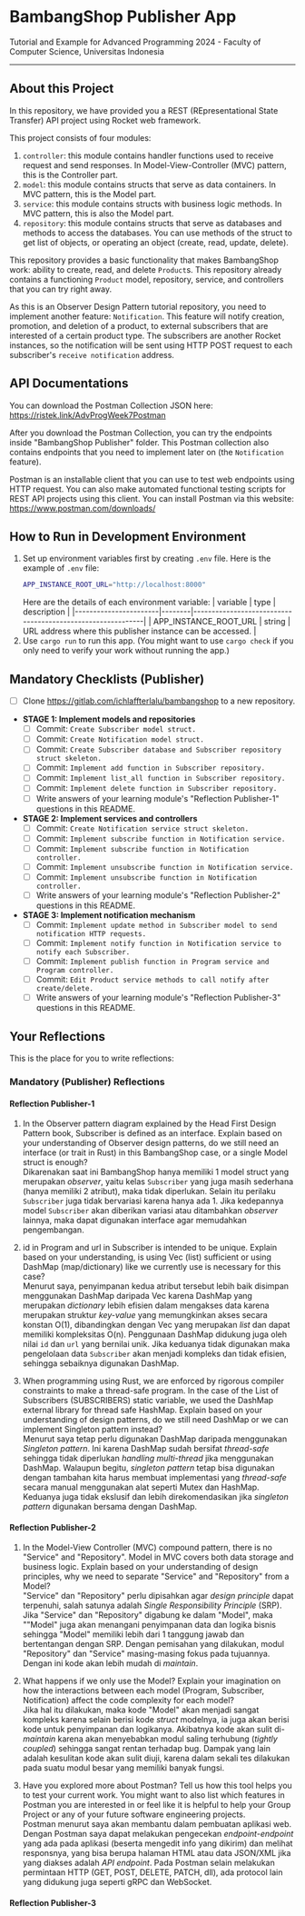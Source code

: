 # BambangShop Publisher App
Tutorial and Example for Advanced Programming 2024 - Faculty of Computer Science, Universitas Indonesia

---

## About this Project
In this repository, we have provided you a REST (REpresentational State Transfer) API project using Rocket web framework.

This project consists of four modules:
1.  `controller`: this module contains handler functions used to receive request and send responses.
    In Model-View-Controller (MVC) pattern, this is the Controller part.
2.  `model`: this module contains structs that serve as data containers.
    In MVC pattern, this is the Model part.
3.  `service`: this module contains structs with business logic methods.
    In MVC pattern, this is also the Model part.
4.  `repository`: this module contains structs that serve as databases and methods to access the databases.
    You can use methods of the struct to get list of objects, or operating an object (create, read, update, delete).

This repository provides a basic functionality that makes BambangShop work: ability to create, read, and delete `Product`s.
This repository already contains a functioning `Product` model, repository, service, and controllers that you can try right away.

As this is an Observer Design Pattern tutorial repository, you need to implement another feature: `Notification`.
This feature will notify creation, promotion, and deletion of a product, to external subscribers that are interested of a certain product type.
The subscribers are another Rocket instances, so the notification will be sent using HTTP POST request to each subscriber's `receive notification` address.

## API Documentations

You can download the Postman Collection JSON here: https://ristek.link/AdvProgWeek7Postman

After you download the Postman Collection, you can try the endpoints inside "BambangShop Publisher" folder.
This Postman collection also contains endpoints that you need to implement later on (the `Notification` feature).

Postman is an installable client that you can use to test web endpoints using HTTP request.
You can also make automated functional testing scripts for REST API projects using this client.
You can install Postman via this website: https://www.postman.com/downloads/

## How to Run in Development Environment
1.  Set up environment variables first by creating `.env` file.
    Here is the example of `.env` file:
    ```bash
    APP_INSTANCE_ROOT_URL="http://localhost:8000"
    ```
    Here are the details of each environment variable:
    | variable              | type   | description                                                |
    |-----------------------|--------|------------------------------------------------------------|
    | APP_INSTANCE_ROOT_URL | string | URL address where this publisher instance can be accessed. |
2.  Use `cargo run` to run this app.
    (You might want to use `cargo check` if you only need to verify your work without running the app.)

## Mandatory Checklists (Publisher)
-   [ ] Clone https://gitlab.com/ichlaffterlalu/bambangshop to a new repository.
-   **STAGE 1: Implement models and repositories**
    -   [ ] Commit: `Create Subscriber model struct.`
    -   [ ] Commit: `Create Notification model struct.`
    -   [ ] Commit: `Create Subscriber database and Subscriber repository struct skeleton.`
    -   [ ] Commit: `Implement add function in Subscriber repository.`
    -   [ ] Commit: `Implement list_all function in Subscriber repository.`
    -   [ ] Commit: `Implement delete function in Subscriber repository.`
    -   [ ] Write answers of your learning module's "Reflection Publisher-1" questions in this README.
-   **STAGE 2: Implement services and controllers**
    -   [ ] Commit: `Create Notification service struct skeleton.`
    -   [ ] Commit: `Implement subscribe function in Notification service.`
    -   [ ] Commit: `Implement subscribe function in Notification controller.`
    -   [ ] Commit: `Implement unsubscribe function in Notification service.`
    -   [ ] Commit: `Implement unsubscribe function in Notification controller.`
    -   [ ] Write answers of your learning module's "Reflection Publisher-2" questions in this README.
-   **STAGE 3: Implement notification mechanism**
    -   [ ] Commit: `Implement update method in Subscriber model to send notification HTTP requests.`
    -   [ ] Commit: `Implement notify function in Notification service to notify each Subscriber.`
    -   [ ] Commit: `Implement publish function in Program service and Program controller.`
    -   [ ] Commit: `Edit Product service methods to call notify after create/delete.`
    -   [ ] Write answers of your learning module's "Reflection Publisher-3" questions in this README.

## Your Reflections
This is the place for you to write reflections:

### Mandatory (Publisher) Reflections

#### Reflection Publisher-1
1. In the Observer pattern diagram explained by the Head First Design Pattern book, Subscriber is defined as an interface. Explain based on your understanding of Observer design patterns, do we still need an interface (or trait in Rust) in this BambangShop case, or a single Model struct is enough?<br>
   Dikarenakan saat ini BambangShop hanya memiliki 1 model struct yang merupakan *observer*, yaitu kelas `Subscriber` yang juga masih sederhana (hanya memiliki 2 atribut), maka tidak diperlukan. Selain itu perilaku `Subscriber` juga tidak bervariasi karena hanya ada 1. Jika kedepannya model `Subscriber` akan diberikan variasi atau ditambahkan *observer* lainnya, maka dapat digunakan interface agar memudahkan pengembangan.


2. id in Program and url in Subscriber is intended to be unique. Explain based on your understanding, is using Vec (list) sufficient or using DashMap (map/dictionary) like we currently use is necessary for this case? <br>
   Menurut saya, penyimpanan kedua atribut tersebut lebih baik disimpan menggunakan DashMap daripada Vec karena DashMap yang merupakan *dictionary* lebih efisien dalam mengakses data karena merupakan struktur *key-value* yang memungkinkan akses secara konstan O(1), dibandingkan dengan Vec yang merupakan *list* dan dapat memiliki kompleksitas O(n). Penggunaan DashMap didukung juga oleh nilai `id` dan `url` yang bernilai unik. Jika keduanya tidak digunakan maka pengelolaan data `Subscriber` akan menjadi kompleks dan tidak efisien, sehingga sebaiknya digunakan DashMap.


3. When programming using Rust, we are enforced by rigorous compiler constraints to make a thread-safe program. In the case of the List of Subscribers (SUBSCRIBERS) static variable, we used the DashMap external library for thread safe HashMap. Explain based on your understanding of design patterns, do we still need DashMap or we can implement Singleton pattern instead? <br>
   Menurut saya tetap perlu digunakan DashMap daripada menggunakan *Singleton pattern*. Ini karena  DashMap sudah bersifat *thread-safe* sehingga tidak diperlukan *handling* *multi-thread* jika menggunakan DashMap. Walaupun begitu, *singleton pattern* tetap bisa digunakan dengan tambahan kita harus membuat implementasi yang *thread-safe* secara manual menggunakan alat seperti Mutex dan HashMap. Keduanya juga tidak ekslusif dan lebih direkomendasikan jika *singleton pattern* digunakan bersama dengan DashMap.

#### Reflection Publisher-2
1. In the Model-View Controller (MVC) compound pattern, there is no "Service" and "Repository". Model in MVC covers both data storage and business logic. Explain based on your understanding of design principles, why we need to separate "Service" and "Repository" from a Model? <br>
   "Service" dan "Repository" perlu dipisahkan agar *design principle* dapat terpenuhi, salah satunya adalah *Single Responsibility Principle* (SRP). Jika "Service" dan "Repository" digabung ke dalam "Model", maka ""Model" juga akan menangani penyimpanan data dan logika bisnis sehingga "Model" memiliki lebih dari 1 tanggung jawab dan bertentangan dengan SRP. Dengan pemisahan yang dilakukan, modul "Repository" dan "Service" masing-masing fokus pada tujuannya. Dengan ini kode akan lebih mudah di *maintain*.


2. What happens if we only use the Model? Explain your imagination on how the interactions between each model (Program, Subscriber, Notification) affect the code complexity for each model? <br>
   Jika hal itu dilakukan, maka kode "Model" akan menjadi sangat kompleks karena selain berisi kode *struct* modelnya, ia juga akan berisi kode untuk penyimpanan dan logikanya. Akibatnya kode akan sulit di-*maintain* karena akan menyebabkan modul saling terhubung (*tightly coupled*) sehingga sangat rentan terhadap bug. Dampak yang lain adalah kesulitan kode akan sulit diuji, karena dalam sekali tes dilakukan pada suatu modul besar yang memiliki banyak fungsi.


3. Have you explored more about Postman? Tell us how this tool helps you to test your current work. You might want to also list which features in Postman you are interested in or feel like it is helpful to help your Group Project or any of your future software engineering projects. <br>
   Postman menurut saya akan membantu dalam pembuatan aplikasi web. Dengan Postman saya dapat melakukan pengecekan *endpoint-endpoint* yang ada pada aplikasi (beserta mengedit info yang dikirim) dan melihat responsnya, yang bisa berupa halaman HTML atau data JSON/XML jika yang diakses adalah *API endpoint*. Pada Postman selain melakukan permintaan HTTP (GET, POST, DELETE, PATCH, dll), ada protocol lain yang didukung juga seperti gRPC dan WebSocket.

#### Reflection Publisher-3
